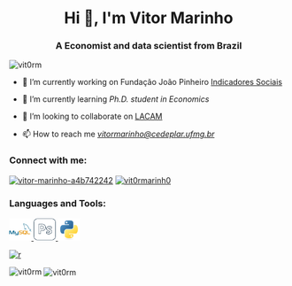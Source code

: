 <h1 align="center">Hi 👋, I'm Vitor Marinho</h1>
<h3 align="center">A Economist and data scientist from Brazil</h3>

<p align="left"> <img src="https://komarev.com/ghpvc/?username=vit0rm&label=Profile%20views&color=0e75b6&style=flat" alt="vit0rm" /> </p>

- 🔭 I’m currently working on Fundação João Pinheiro [Indicadores Sociais](https://rpubs.com/fjp)

- 🌱 I’m currently learning *Ph.D. student in Economics*

- 👯 I’m looking to collaborate on [LACAM](https://figshare.com/articles/dataset/Tabelas_de_Recusos_e_Usos_do_Par_de_2017/23291702)

- 📫 How to reach me *vitormarinho@cedeplar.ufmg.br*

<h3 align="left">Connect with me:</h3>
<p align="left">
<a href="https://linkedin.com/in/vitor-marinho-a4b742242" target="blank"><img align="center" src="https://raw.githubusercontent.com/rahuldkjain/github-profile-readme-generator/master/src/images/icons/Social/linked-in-alt.svg" alt="vitor-marinho-a4b742242" height="30" width="40" /></a>
<a href="https://instagram.com/vit0rmarinh0" target="blank"><img align="center" src="https://raw.githubusercontent.com/rahuldkjain/github-profile-readme-generator/master/src/images/icons/Social/instagram.svg" alt="vit0rmarinh0" height="30" width="40" /></a>
</p>

<h3 align="left">Languages and Tools:</h3>
<p align="left"> <a href="https://www.mysql.com/" target="_blank" rel="noreferrer"> <img src="https://raw.githubusercontent.com/devicons/devicon/master/icons/mysql/mysql-original-wordmark.svg" alt="mysql" width="40" height="40"/> </a> <a href="https://www.photoshop.com/en" target="_blank" rel="noreferrer"> <img src="https://raw.githubusercontent.com/devicons/devicon/master/icons/photoshop/photoshop-line.svg" alt="photoshop" width="40" height="40"/> </a> <a href="https://www.python.org" target="_blank" rel="noreferrer"> <img src="https://raw.githubusercontent.com/devicons/devicon/master/icons/python/python-original.svg" alt="python" width="40" height="40"/> </a> </p>
 <a href="https://www.r-project.org/" target="_blank" rel="noreferrer"> 
    <img src="https://www.clipartmax.com/png/middle/301-3016075_rstudio-icon-r-studio-logo-png.png" alt="r" width="40" height="40"/> 
</a>
     

<p><img align="left" src="https://github-readme-stats.vercel.app/api/top-langs?username=vit0rm&show_icons=true&locale=en&layout=compact" alt="vit0rm" /></p>
           

<p>&nbsp;<img align="center" src="https://github-readme-stats.vercel.app/api?username=vit0rm&show_icons=true&locale=en" alt="vit0rm" /></p>
